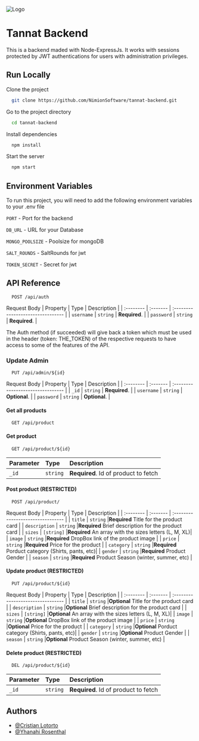
![Logo](https://uc62db8b35edb19c1e027bfb466b.dl.dropboxusercontent.com/cd/0/inline/CLDB8nvcCS8DgVIYAwakDfktgS7kV4sAFAPGGUqxMVmC4ptOPsavgMbpvEv31pmGAV9VWrLXeAr4ZcEGXU0PGHXKbZ6f1vtXvShbaezjsd6R0vXYcPpyGOA8OQBP780BuFK5nYWABZdCm_X46RcYkQOs/file#)
# Tannat Backend

This is a backend maded with Node-ExpressJs. It works with sessions protected by JWT authentications for users with administration privileges.


## Run Locally

Clone the project

```bash
  git clone https://github.com/NimionSoftware/tannat-backend.git
```

Go to the project directory

```bash
  cd tannat-backend
```

Install dependencies

```bash
  npm install
```

Start the server

```bash
  npm start
```


## Environment Variables

To run this project, you will need to add the following environment variables to your .env file

`PORT` - Port for the backend

`DB_URL` - URL for your Database

`MONGO_POOLSIZE` - Poolsize for mongoDB

`SALT_ROUNDS` - SaltRounds for jwt

`TOKEN_SECRET` - Secret for jwt


## API Reference

```
  POST /api/auth
```
Request Body
| Property | Type     | Description                       |
| :-------- | :------- | :-------------------------------- |
| `username`      | `string` | **Required**. |
| `password`      | `string` | **Required**. |

The Auth method (if succeeded) will give back a token which must be used in the header (token: THE_TOKEN) of the respective requests to have access to some of the features of the API.

### Update Admin

```
  PUT /api/admin/${id}
```
Request Body
| Property | Type     | Description                       |
| :-------- | :------- | :-------------------------------- |
| `_id`      | `string` | **Required**. |
| `username`      | `string` | **Optional**. |
| `password`      | `string` | **Optional**. |

#### Get all products

```
  GET /api/product
```

#### Get product

```
  GET /api/product/${id}
```

| Parameter | Type     | Description                       |
| :-------- | :------- | :-------------------------------- |
| `_id`      | `string` | **Required**. Id of product to fetch |


#### Post product (RESTRICTED)

```
  POST /api/product/
```
Request Body
| Property | Type     | Description                       |
| :-------- | :------- | :-------------------------------- |
| `title`      | `string` |**Required** Title for the product card |
| `description`      | `string` |**Required** Brief description for the product card  |
| `sizes`      | `[string]` |**Required** An array with the sizes letters (L, M, XL)|
| `image`      | `string` |**Required** DropBox link of the product image |
| `price`      | `string` |**Required** Price for the product |
| `category`      | `string` |**Required** Porduct category (Shirts, pants, etc)|
| `gender`      | `string` |**Required** Product Gender |
| `season`      | `string` |**Required** Product Season (winter, summer, etc) |

#### Update product (RESTRICTED)

```
  PUT /api/product/${id}
```
Request Body
| Property | Type     | Description                       |
| :-------- | :------- | :-------------------------------- |
| `title`      | `string` |**Optional** Title for the product card |
| `description`      | `string` |**Optional** Brief description for the product card  |
| `sizes`      | `[string]` |**Optional** An array with the sizes letters (L, M, XL)|
| `image`      | `string` |**Optional** DropBox link of the product image |
| `price`      | `string` |**Optional** Price for the product |
| `category`      | `string` |**Optional** Porduct category (Shirts, pants, etc)|
| `gender`      | `string` |**Optional** Product Gender |
| `season`      | `string` |**Optional** Product Season (winter, summer, etc) |


#### Delete product (RESTRICTED)

```
  DEL /api/product/${id}
```

| Parameter | Type     | Description                       |
| :-------- | :------- | :-------------------------------- |
| `_id`      | `string` | **Required**. Id of product to fetch |

## Authors

- [@Cristian Lotorto](https://github.com/CristianLotorto)
- [@Yhanahi Rosenthal](https://www.github.com/octokatherine)

